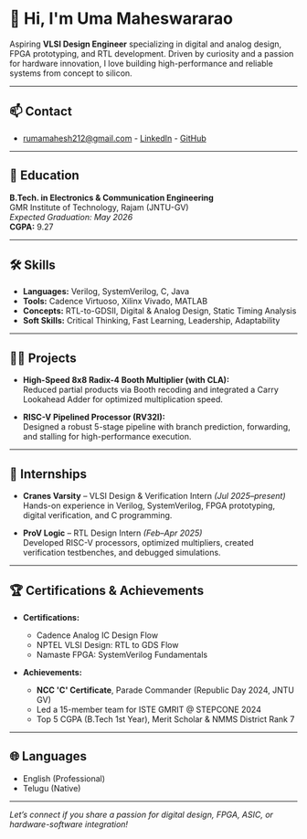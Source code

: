 # 👋 Hi, I'm Uma Maheswararao

Aspiring **VLSI Design Engineer** specializing in digital and analog design, FPGA prototyping, and RTL development. Driven by curiosity and a passion for hardware innovation, I love building high-performance and reliable systems from concept to silicon.

---

## 📫 Contact

-  rumamahesh212@gmail.com  - [LinkedIn](https://linkedin.com/in/rokkamuma) - [GitHub](https://github.com/UmaMaheswararao)

---

## 🏫 Education

**B.Tech. in Electronics & Communication Engineering**  
GMR Institute of Technology, Rajam (JNTU-GV)  
_Expected Graduation: May 2026_  
**CGPA:** 9.27

---

## 🛠️ Skills

- **Languages:** Verilog, SystemVerilog, C, Java
- **Tools:** Cadence Virtuoso, Xilinx Vivado, MATLAB
- **Concepts:** RTL-to-GDSII, Digital & Analog Design, Static Timing Analysis
- **Soft Skills:** Critical Thinking, Fast Learning, Leadership, Adaptability

---

## 👨‍💻 Projects

- **High-Speed 8x8 Radix-4 Booth Multiplier (with CLA):**  
  Reduced partial products via Booth recoding and integrated a Carry Lookahead Adder for optimized multiplication speed.

- **RISC-V Pipelined Processor (RV32I):**  
  Designed a robust 5-stage pipeline with branch prediction, forwarding, and stalling for high-performance execution.

---

## 💼 Internships

- **Cranes Varsity** – VLSI Design & Verification Intern _(Jul 2025–present)_  
  Hands-on experience in Verilog, SystemVerilog, FPGA prototyping, digital verification, and C programming.

- **ProV Logic** – RTL Design Intern _(Feb–Apr 2025)_  
  Developed RISC-V processors, optimized multipliers, created verification testbenches, and debugged simulations.

---

## 🏆 Certifications & Achievements

- **Certifications:**  
  - Cadence Analog IC Design Flow  
  - NPTEL VLSI Design: RTL to GDS Flow  
  - Namaste FPGA: SystemVerilog Fundamentals

- **Achievements:**  
  - **NCC 'C' Certificate**, Parade Commander (Republic Day 2024, JNTU GV)  
  - Led a 15-member team for ISTE GMRIT @ STEPCONE 2024  
  - Top 5 CGPA (B.Tech 1st Year), Merit Scholar & NMMS District Rank 7

---

## 🌐 Languages

- English (Professional)
- Telugu (Native)

---

*Let’s connect if you share a passion for digital design, FPGA, ASIC, or hardware-software integration!*
